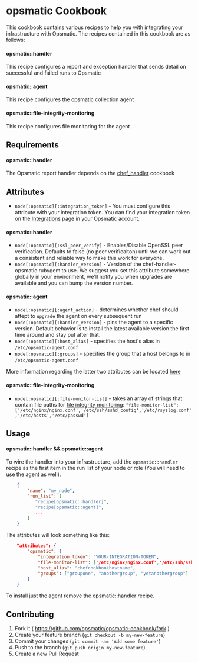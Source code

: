 opsmatic Cookbook
======================
This cookbook contains various recipes to help you with integrating your infrastructure with Opsmatic. The recipes
contained in this cookbook are as follows:

#### opsmatic::handler

This recipe configures a report and exception handler that sends detail on successful and failed runs to Opsmatic

#### opsmatic::agent

This recipe configures the opsmatic collection agent

#### opsmatic::file-integrity-monitoring

This recipe configures file monitoring for the agent



Requirements
------------
#### opsmatic::handler

The Opsmatic report handler depends on the [chef_handler](https://github.com/opscode-cookbooks/chef_handler) cookbook

Attributes
----------

* `node[:opsmatic][:integration_token]` - You must configure this attribute with your integration token. You can find your
integration token on the [Integrations](https://opsmatic.com/app/integrations) page in your Opsmatic account.

#### opsmatic::handler

* `node[:opsmatic][:ssl_peer_verify]` - Enables/Disable OpenSSL peer verification. Defaults to false (no peer verificaiton) until we can work out a consistent and reliable way to make this work for everyone.
* `node[:opsmatic][:handler_version]` - Version of the chef-handler-opsmatic rubygem to use. We suggest you set this attribute somewhere globally in your environment, we'll notify you when upgrades are available
and you can bump the version number.

#### opsmatic::agent

* `node[:opsmatic][:agent_action]` - determines whether chef should attept to
`upgrade` the agent on every subsequent run
* `node[:opsmatic][:handler_version]` - pins the agent to a specific version.
Default behavior is to install the latest available version the first time
around and stay put after that.
* `node[:opsmatic][:host_alias]` - specifies the host's alias in `/etc/opsmatic-agent.conf`
* `node[:opsmatic][:groups]` - specifies the group that a host belongs to in `/etc/opsmatic-agent.conf`

More information regarding the latter two attributes can be located [here](https://opsmatic.com/app/docs/agent-configuration)

#### opsmatic::file-integrity-monitoring

* `node[:opsmatic][:file-monitor-list]` - takes an array of strings that contain file paths for [file integrity monitoring](https://opsmatic.com/app/docs/file-integrity-monitoring):
`"file-monitor-list": ['/etc/nginx/nginx.conf','/etc/ssh/sshd_config','/etc/rsyslog.conf','/etc/hosts','/etc/passwd']`


Usage
-----
#### opsmatic::handler && opsmatic::agent

To wire the handler into your infrastructure, add the `opsmatic::handler` recipe as the first item in the run list
of your node or role (You will need to use the agent as well).

```json
    {
        "name": "my_node",
        "run_list": [
           "recipe[opsmatic::handler]",
           "recipe[opsmatic::agent]",
           ...
        ]
    }
``` 

The attributes will look something like this:

```json
    "attributes": {
        "opsmatic": {
            "integration_token": "YOUR-INTEGRATION-TOKEN",
            "file-monitor-list": ['/etc/nginx/nginx.conf','/etc/ssh/sshd_config','/etc/rsyslog.conf','/etc/hosts','/etc/passwd'],
            "host_alias": "chefcookbookhostname",
            "groups": ["groupone", "anothergroup", "yetanothergroup"]
        }
    }
```

To install just the agent remove the opsmatic::handler recipe.

Contributing
------------
1. Fork it ( https://github.com/opsmatic/opsmatic-cookbook/fork )
2. Create your feature branch (`git checkout -b my-new-feature`)
3. Commit your changes (`git commit -am 'Add some feature'`)
4. Push to the branch (`git push origin my-new-feature`)
5. Create a new Pull Request
